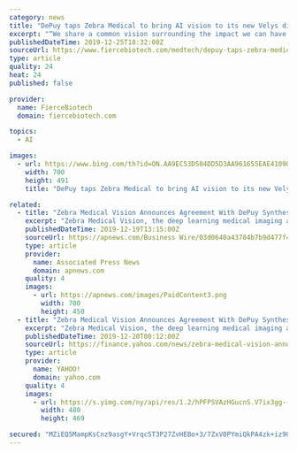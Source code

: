```yaml
---
category: news
title: "DePuy taps Zebra Medical to bring AI vision to its new Velys digital orthopedic surgery platform"
excerpt: "“We share a common vision surrounding the impact we can have on patients’ lives through the use of AI, and we are happy to initiate such a meaningful strategic partnership, leveraging the tools and knowledge we have built around bone health AI in the last five years,” Gura added."
publishedDateTime: 2019-12-25T18:32:00Z
sourceUrl: https://www.fiercebiotech.com/medtech/depuy-taps-zebra-medical-to-bring-ai-vision-to-its-new-velys-digital-orthopedic-surgery
type: article
quality: 24
heat: 24
published: false

provider:
  name: FierceBiotech
  domain: fiercebiotech.com

topics:
  - AI

images:
  - url: https://www.bing.com/th?id=ON.AA9EC53D504DD5D3AA961655EAE41090
    width: 700
    height: 491
    title: "DePuy taps Zebra Medical to bring AI vision to its new Velys digital orthopedic surgery platform"

related:
  - title: "Zebra Medical Vision Announces Agreement With DePuy Synthes to Deploy Cloud Based Artificial Intelligence Orthopaedic Surgical Planning Tools"
    excerpt: "Zebra Medical Vision, the deep learning medical imaging analytics company, announces today a global co-development and commercialization agreement with DePuy Synthes* to bring Artificial Intelligence (AI ... Vision Zebra Medical Vision’s imaging analytics platform allows healthcare institutions to identify patients at risk of disease and ..."
    publishedDateTime: 2019-12-19T13:15:00Z
    sourceUrl: https://apnews.com/Business Wire/03d0640a43784b7b9d477f400579a414
    type: article
    provider:
      name: Associated Press News
      domain: apnews.com
    quality: 4
    images:
      - url: https://apnews.com/images/PaidContent3.png
        width: 700
        height: 450
  - title: "Zebra Medical Vision Announces Agreement With DePuy Synthes to Deploy Cloud Based Artificial Intelligence Orthopaedic Surgical Planning Tools"
    excerpt: "Zebra Medical Vision, the deep learning medical imaging analytics company, announces today a global co-development and commercialization agreement with DePuy Synthes* to bring Artificial Intelligence (AI) opportunities to orthopaedics, based on imaging data. This press release features multimedia. View the full release here: https ..."
    publishedDateTime: 2019-12-20T00:12:00Z
    sourceUrl: https://finance.yahoo.com/news/zebra-medical-vision-announces-agreement-130000572.html
    type: article
    provider:
      name: YAHOO!
      domain: yahoo.com
    quality: 4
    images:
      - url: https://s.yimg.com/ny/api/res/1.2/hPFPSVAzHGucnS.V7ix3gg--~A/YXBwaWQ9aGlnaGxhbmRlcjtzbT0xO3c9ODAw/https://media.zenfs.com/en/business-wire.com/833af6af0cdde9dd1062671ce0153621
        width: 480
        height: 469

secured: "MZiEQ5MampKsCnz9asgY+Vrqc5T3P27ZvHEBo+3/7ZxV0PYmiQkPA4zk+iz9QYE+Fd39jvLwljWJ+RninQxng0r7sAOwk3awihQiayRLk7suv468bTHwPpw1hgw/+C6FTQU2ikjggVlDuA+i6eNWfKtMpPJVZfyrvck58l/QZMmArDcj5KD1saIIya7YpBlohtkVpsUeHpN/ZBibTz+PVY9TAyuYsnAKuIfp0NqNs+Sq/3hnmkf+OQ6txI8JgPSLgWoH5tPa1aJjgvkz313CxQ==;JCNET3lfrX/WvI4aEEug/w=="
---
```


